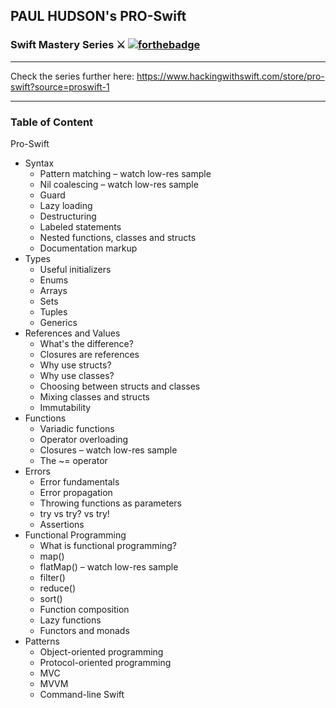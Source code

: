 
## PAUL HUDSON's PRO-Swift
### Swift Mastery Series ⚔️  [![forthebadge](http://forthebadge.com/images/badges/made-with-swift.svg)](http://forthebadge.com)
----

Check the series further here:
https://www.hackingwithswift.com/store/pro-swift?source=proswift-1

----

### Table of Content

Pro-Swift
* Syntax
    * Pattern matching – watch low-res sample
    * Nil coalescing – watch low-res sample
    * Guard
    * Lazy loading
    * Destructuring
    * Labeled statements
    * Nested functions, classes and structs
    * Documentation markup
* Types
    * Useful initializers
    * Enums
    * Arrays
    * Sets
    * Tuples
    * Generics
* References and Values
    * What's the difference?
    * Closures are references
    * Why use structs?
    * Why use classes?
    * Choosing between structs and classes
    * Mixing classes and structs
    * Immutability
* Functions
    * Variadic functions
    * Operator overloading
    * Closures – watch low-res sample
    * The ~= operator
* Errors
    * Error fundamentals
    * Error propagation
    * Throwing functions as parameters
    * try vs try? vs try!
    * Assertions
* Functional Programming
    * What is functional programming?
    * map()
    * flatMap() – watch low-res sample
    * filter()
    * reduce()
    * sort()
    * Function composition
    * Lazy functions
    * Functors and monads
* Patterns
    * Object-oriented programming
    * Protocol-oriented programming
    * MVC
    * MVVM
    * Command-line Swift
